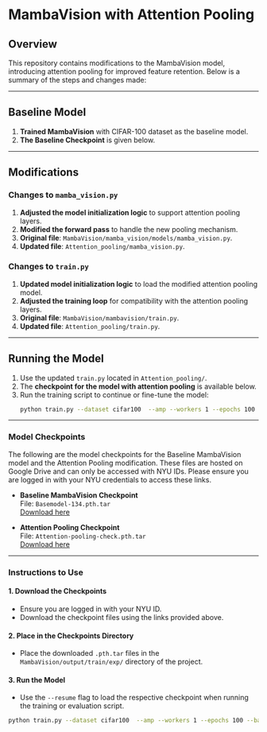 # MambaVision with Attention Pooling

## Overview
This repository contains modifications to the MambaVision model, introducing attention pooling for improved feature retention. Below is a summary of the steps and changes made:

---

## Baseline Model
1. **Trained MambaVision** with CIFAR-100 dataset as the baseline model.
2. **The Baseline Checkpoint** is given below.

---

## Modifications

### Changes to `mamba_vision.py`
1. **Adjusted the model initialization logic** to support attention pooling layers.
2. **Modified the forward pass** to handle the new pooling mechanism.
3. **Original file**: `MambaVision/mamba_vision/models/mamba_vision.py`.
4. **Updated file**: `Attention_pooling/mamba_vision.py`.

### Changes to `train.py`
1. **Updated model initialization logic** to load the modified attention pooling model.
2. **Adjusted the training loop** for compatibility with the attention pooling layers.
3. **Original file**: `MambaVision/mambavision/train.py`.
4. **Updated file**: `Attention_pooling/train.py`.

---

## Running the Model
1. Use the updated `train.py` located in `Attention_pooling/`.
2. The **checkpoint for the model with attention pooling** is available below.
3. Run the training script to continue or fine-tune the model:
   ```bash
   python train.py --dataset cifar100  --amp --workers 1 --epochs 100 --batch-size 16 --dataset-download --num-classes 100 --resume MambaVision/output/train/exp//Attention-pooling-check.pth.tar

---

### Model Checkpoints

The following are the model checkpoints for the Baseline MambaVision model and the Attention Pooling modification. These files are hosted on Google Drive and can only be accessed with NYU IDs. Please ensure you are logged in with your NYU credentials to access these links.

- **Baseline MambaVision Checkpoint**  
  File: `Basemodel-134.pth.tar`  
   [Download here](https://drive.google.com/file/d/1iB8l07U4bD19PCRIdoa7wdt69B9iBxVV/view?usp=sharing)

- **Attention Pooling Checkpoint**  
  File: `Attention-pooling-check.pth.tar`  
  [Download here](https://drive.google.com/file/d/1VzMPsbY02L2pT9_AEwn7BCZlEG0KQ8It/view?usp=sharing)

---

### Instructions to Use

#### 1. Download the Checkpoints
- Ensure you are logged in with your NYU ID.
- Download the checkpoint files using the links provided above.

#### 2. Place in the Checkpoints Directory
- Place the downloaded `.pth.tar` files in the `MambaVision/output/train/exp/` directory of the project.

#### 3. Run the Model
- Use the `--resume` flag to load the respective checkpoint when running the training or evaluation script.

```bash
python train.py --dataset cifar100  --amp --workers 1 --epochs 100 --batch-size 16 --dataset-download --num-classes 100 --resume MambaVision/output/train/exp//Attention-pooling-check.pth.tar

